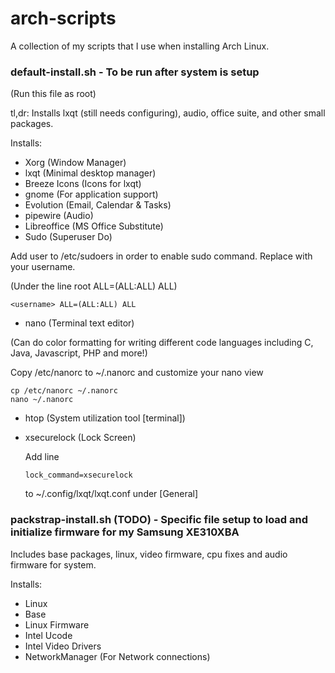 # arch-scripts

A collection of my scripts that I use when installing Arch Linux.
### default-install.sh - To be run after system is setup
(Run this file as root)

tl,dr: Installs lxqt (still needs configuring), audio, office suite, and other small packages.

Installs:
- Xorg (Window Manager)
- lxqt (Minimal desktop manager)
- Breeze Icons (Icons for lxqt)
- gnome (For application support)
- Evolution (Email, Calendar & Tasks)
- pipewire (Audio)
- Libreoffice (MS Office Substitute)
- Sudo (Superuser Do)

Add user to /etc/sudoers in order to enable sudo command. Replace <username> with your username.

(Under the line root ALL=(ALL:ALL) ALL)

```
<username> ALL=(ALL:ALL) ALL
```
  
- nano (Terminal text editor)
 
(Can do color formatting for writing different code languages including C, Java, Javascript, PHP and more!)

Copy /etc/nanorc to ~/.nanorc and customize your nano view
```
cp /etc/nanorc ~/.nanorc
nano ~/.nanorc
```
- htop (System utilization tool [terminal])
- xsecurelock (Lock Screen)

  Add line
  ```
  lock_command=xsecurelock
  ```
  to ~/.config/lxqt/lxqt.conf under [General]

### packstrap-install.sh (TODO) - Specific file setup to load and initialize firmware for my Samsung XE310XBA

Includes base packages, linux, video firmware, cpu fixes and audio firmware for system.

Installs:
- Linux
- Base
- Linux Firmware
- Intel Ucode
- Intel Video Drivers
- NetworkManager (For Network connections)
